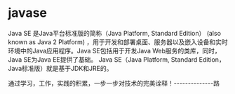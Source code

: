 # javase
Java SE 是Java平台标准版的简称（Java Platform, Standard Edition） (also known as Java 2 Platform) ，用于开发和部署桌面、服务器以及嵌入设备和实时环境中的Java应用程序。Java SE包括用于开发Java Web服务的类库，同时，Java SE为Java EE提供了基础。 Java SE（Java Platform, Standard Edition，Java标准版）就是基于JDK和JRE的。

通过学习，工作，实践的积累，一步一步对技术的完美诠释！--------------路
